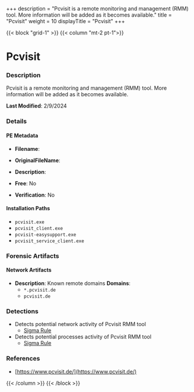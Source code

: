 +++
description = "Pcvisit is a remote monitoring and management (RMM) tool. More information will be added as it becomes available."
title = "Pcvisit"
weight = 10
displayTitle = "Pcvisit"
+++


{{< block "grid-1" >}}
{{< column "mt-2 pt-1">}}

# Pcvisit


### Description

Pcvisit is a remote monitoring and management (RMM) tool. More information will be added as it becomes available.



**Last Modified**: 2/9/2024

### Details


#### PE Metadata
- **Filename**: 
- **OriginalFileName**: 
- **Description**: 


- **Free**: No

- **Verification**: No




#### Installation Paths
- `pcvisit.exe`
- `pcvisit_client.exe`
- `pcvisit-easysupport.exe`
- `pcvisit_service_client.exe`

### Forensic Artifacts




#### Network Artifacts
- **Description**: Known remote domains  **Domains**:
    - `*.pcvisit.de`
    - `pcvisit.de`


### Detections
- Detects potential network activity of Pcvisit RMM tool
  - [Sigma Rule](https://github.com/magicsword-io/LOLRMM/blob/main/detections/sigma/pcvisit_network_sigma.yml)
- Detects potential processes activity of Pcvisit RMM tool
  - [Sigma Rule](https://github.com/magicsword-io/LOLRMM/blob/main/detections/sigma/pcvisit_processes_sigma.yml)

### References
- [https://www.pcvisit.de/](https://www.pcvisit.de/)



{{< /column >}}
{{< /block >}}
